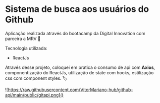 # Sistema de busca aos usuários do Github

Aplicação realizada através do bootacamp da Digital Innovation com parceira a MRV :dart:

Tecnologia utilizada:

- ReactJs

Através desse projeto, coloquei em pratica o consumo de api com <strong> Axios</strong>, componentização do ReactJs, utilização de state com hooks, estilização css com component styles. :label:



![https://raw.githubusercontent.com/VitorMariano-hub/github-api/main/public/gitapi.png]()

